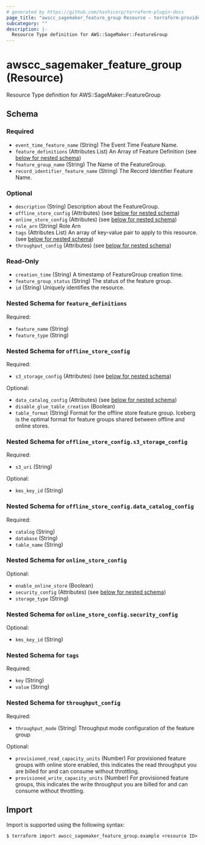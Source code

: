 ```yaml
---
# generated by https://github.com/hashicorp/terraform-plugin-docs
page_title: "awscc_sagemaker_feature_group Resource - terraform-provider-awscc"
subcategory: ""
description: |-
  Resource Type definition for AWS::SageMaker::FeatureGroup
---
```


# awscc_sagemaker_feature_group (Resource)

Resource Type definition for AWS::SageMaker::FeatureGroup



<!-- schema generated by tfplugindocs -->
## Schema

### Required

- `event_time_feature_name` (String) The Event Time Feature Name.
- `feature_definitions` (Attributes List) An Array of Feature Definition (see [below for nested schema](#nestedatt--feature_definitions))
- `feature_group_name` (String) The Name of the FeatureGroup.
- `record_identifier_feature_name` (String) The Record Identifier Feature Name.

### Optional

- `description` (String) Description about the FeatureGroup.
- `offline_store_config` (Attributes) (see [below for nested schema](#nestedatt--offline_store_config))
- `online_store_config` (Attributes) (see [below for nested schema](#nestedatt--online_store_config))
- `role_arn` (String) Role Arn
- `tags` (Attributes List) An array of key-value pair to apply to this resource. (see [below for nested schema](#nestedatt--tags))
- `throughput_config` (Attributes) (see [below for nested schema](#nestedatt--throughput_config))

### Read-Only

- `creation_time` (String) A timestamp of FeatureGroup creation time.
- `feature_group_status` (String) The status of the feature group.
- `id` (String) Uniquely identifies the resource.

<a id="nestedatt--feature_definitions"></a>
### Nested Schema for `feature_definitions`

Required:

- `feature_name` (String)
- `feature_type` (String)


<a id="nestedatt--offline_store_config"></a>
### Nested Schema for `offline_store_config`

Required:

- `s3_storage_config` (Attributes) (see [below for nested schema](#nestedatt--offline_store_config--s3_storage_config))

Optional:

- `data_catalog_config` (Attributes) (see [below for nested schema](#nestedatt--offline_store_config--data_catalog_config))
- `disable_glue_table_creation` (Boolean)
- `table_format` (String) Format for the offline store feature group. Iceberg is the optimal format for feature groups shared between offline and online stores.

<a id="nestedatt--offline_store_config--s3_storage_config"></a>
### Nested Schema for `offline_store_config.s3_storage_config`

Required:

- `s3_uri` (String)

Optional:

- `kms_key_id` (String)


<a id="nestedatt--offline_store_config--data_catalog_config"></a>
### Nested Schema for `offline_store_config.data_catalog_config`

Required:

- `catalog` (String)
- `database` (String)
- `table_name` (String)



<a id="nestedatt--online_store_config"></a>
### Nested Schema for `online_store_config`

Optional:

- `enable_online_store` (Boolean)
- `security_config` (Attributes) (see [below for nested schema](#nestedatt--online_store_config--security_config))
- `storage_type` (String)

<a id="nestedatt--online_store_config--security_config"></a>
### Nested Schema for `online_store_config.security_config`

Optional:

- `kms_key_id` (String)



<a id="nestedatt--tags"></a>
### Nested Schema for `tags`

Required:

- `key` (String)
- `value` (String)


<a id="nestedatt--throughput_config"></a>
### Nested Schema for `throughput_config`

Required:

- `throughput_mode` (String) Throughput mode configuration of the feature group

Optional:

- `provisioned_read_capacity_units` (Number) For provisioned feature groups with online store enabled, this indicates the read throughput you are billed for and can consume without throttling.
- `provisioned_write_capacity_units` (Number) For provisioned feature groups, this indicates the write throughput you are billed for and can consume without throttling.

## Import

Import is supported using the following syntax:

```shell
$ terraform import awscc_sagemaker_feature_group.example <resource ID>
```
